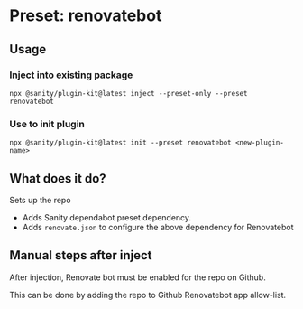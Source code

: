 # Preset: renovatebot

## Usage

### Inject into existing package

`npx @sanity/plugin-kit@latest inject --preset-only --preset renovatebot`

### Use to init plugin

`npx @sanity/plugin-kit@latest init --preset renovatebot <new-plugin-name>`

## What does it do?

Sets up the repo

- Adds Sanity dependabot preset dependency.
- Adds `renovate.json` to configure the above dependency for Renovatebot

## Manual steps after inject

After injection, Renovate bot must be enabled for the repo on Github.

This can be done by adding the repo to Github Renovatebot app allow-list.
